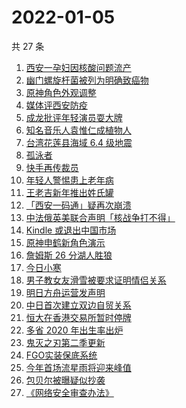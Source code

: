 # 2022-01-05

共 27 条

<!-- BEGIN -->
<!-- 最后更新时间 Wed Jan 05 2022 17:07:55 GMT+0800 (China Standard Time) -->

1. [西安一孕妇因核酸问题流产](https://www.zhihu.com/search?q=西安孕妇)
1. [幽门螺旋杆菌被列为明确致癌物](https://www.zhihu.com/search?q=幽门螺旋杆菌)
1. [原神角色外观调整](https://www.zhihu.com/search?q=原神)
1. [媒体评西安防疫](https://www.zhihu.com/search?q=西安疫情)
1. [成龙批评年轻演员耍大牌](https://www.zhihu.com/search?q=成龙批评年轻演员)
1. [知名音乐人袁惟仁成植物人](https://www.zhihu.com/search?q=袁惟仁)
1. [台湾花莲县海域 6.4 级地震](https://www.zhihu.com/search?q=台湾地震)
1. [孤泳者](https://www.zhihu.com/search?q=孤泳者)
1. [快手再传裁员](https://www.zhihu.com/search?q=快手裁员)
1. [年轻人警惕患上老年病](https://www.zhihu.com/search?q=令人心动的offer)
1. [王老吉新年推出姓氏罐](https://www.zhihu.com/search?q=王老吉)
1. [「西安一码通」疑再次崩溃](https://www.zhihu.com/search?q=西安一码通)
1. [中法俄英美联合声明「核战争打不得」](https://www.zhihu.com/search?q=五核武器国家发表联合声明)
1. [Kindle 或退出中国市场](https://www.zhihu.com/search?q=Kindle)
1. [原神申鹤新角色演示](https://www.zhihu.com/search?q=原神)
1. [詹姆斯 26 分湖人胜狼](https://www.zhihu.com/search?q=湖人)
1. [今日小寒](https://www.zhihu.com/search?q=小寒)
1. [男子教女友滑雪被要求证明情侣关系](https://www.zhihu.com/search?q=云佛山滑雪场)
1. [明日方舟运营发声明](https://www.zhihu.com/search?q=明日方舟)
1. [中日首次建立双边自贸关系](https://www.zhihu.com/search?q=中日双边自贸关系)
1. [恒大在香港交易所暂时停牌](https://www.zhihu.com/search?q=恒大)
1. [多省 2020 年出生率出炉](https://www.zhihu.com/search?q=2020年出生率)
1. [鬼灭之刃第二季更新](https://www.zhihu.com/search?q=鬼灭之刃)
1. [FGO实装保底系统](https://www.zhihu.com/search?q=fgo)
1. [今年首场流星雨将迎来峰值](https://www.zhihu.com/search?q=象限仪流星雨)
1. [包贝尔被曝疑似抄袭](https://www.zhihu.com/search?q=包贝尔抄袭)
1. [《网络安全审查办法》](https://www.zhihu.com/search?q=网络安全审查办法)

<!-- END -->
